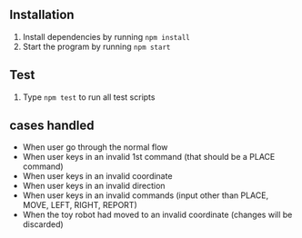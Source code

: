 ## Installation

1. Install dependencies by running `npm install`
2. Start the program by running `npm start`

## Test

1. Type `npm test` to run all test scripts

## cases handled

- When user go through the normal flow
- When user keys in an invalid 1st command (that should be a PLACE command)
- When user keys in an invalid coordinate
- When user keys in an invalid direction
- When user keys in an invalid commands (input other than PLACE, MOVE, LEFT, RIGHT, REPORT)
- When the toy robot had moved to an invalid coordinate (changes will be discarded)
